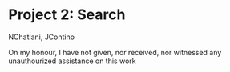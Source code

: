 # Project 2: Search

NChatlani, JContino

On my honour, I have not given, nor received, nor witnessed any
unauthourized assistance on this work
